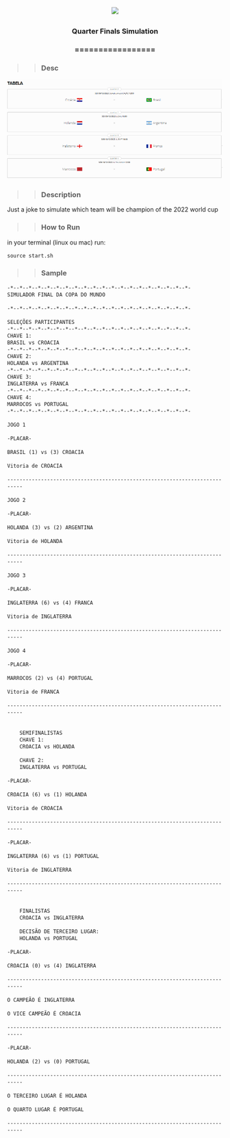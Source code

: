 <h1 align="center">
<img src="https://img.shields.io/static/v1?label=CUP%20POR&message=MAYCON%20BATESTIN&color=7159c1&style=flat-square&logo=ghost"/>



<h3> <p align="center"> Quarter Finals Simulation  </p> </h3>
<h3> <p align="center"> ================= </p> </h3>

>> <h3> Desc </h3>

![delta](img/img.png)




>> <h3> Description </h3>

<p> Just a joke to simulate which team will be champion of the 2022 world cup </p>

>> <h3> How to Run </h3>

in your terminal (linux ou mac) run:

```
source start.sh

```

>> <h3> Sample </h3>

```
-*--*--*--*--*--*--*--*--*--*--*--*--*--*--*--*--*--*--*--*-
SIMULADOR FINAL DA COPA DO MUNDO

-*--*--*--*--*--*--*--*--*--*--*--*--*--*--*--*--*--*--*--*-

SELEÇÕES PARTICIPANTES
-*--*--*--*--*--*--*--*--*--*--*--*--*--*--*--*--*--*--*--*-
CHAVE 1:
BRASIL vs CROACIA
-*--*--*--*--*--*--*--*--*--*--*--*--*--*--*--*--*--*--*--*-
CHAVE 2:
HOLANDA vs ARGENTINA
-*--*--*--*--*--*--*--*--*--*--*--*--*--*--*--*--*--*--*--*-
CHAVE 3:
INGLATERRA vs FRANCA
-*--*--*--*--*--*--*--*--*--*--*--*--*--*--*--*--*--*--*--*-
CHAVE 4:
MARROCOS vs PORTUGAL
-*--*--*--*--*--*--*--*--*--*--*--*--*--*--*--*--*--*--*--*-

JOGO 1

-PLACAR-

BRASIL (1) vs (3) CROACIA

Vitoria de CROACIA 

---------------------------------------------------------------------------

JOGO 2

-PLACAR-

HOLANDA (3) vs (2) ARGENTINA

Vitoria de HOLANDA 

---------------------------------------------------------------------------

JOGO 3

-PLACAR-

INGLATERRA (6) vs (4) FRANCA

Vitoria de INGLATERRA 

---------------------------------------------------------------------------

JOGO 4

-PLACAR-

MARROCOS (2) vs (4) PORTUGAL

Vitoria de FRANCA 

---------------------------------------------------------------------------


    SEMIFINALISTAS
    CHAVE 1:
    CROACIA vs HOLANDA

    CHAVE 2:
    INGLATERRA vs PORTUGAL
    
-PLACAR-

CROACIA (6) vs (1) HOLANDA

Vitoria de CROACIA 

---------------------------------------------------------------------------

-PLACAR-

INGLATERRA (6) vs (1) PORTUGAL

Vitoria de INGLATERRA 

---------------------------------------------------------------------------


    FINALISTAS
    CROACIA vs INGLATERRA

    DECISÃO DE TERCEIRO LUGAR:
    HOLANDA vs PORTUGAL
    
-PLACAR-

CROACIA (0) vs (4) INGLATERRA

---------------------------------------------------------------------------

O CAMPEÃO É INGLATERRA 

O VICE CAMPEÃO É CROACIA 

---------------------------------------------------------------------------

-PLACAR-

HOLANDA (2) vs (0) PORTUGAL

---------------------------------------------------------------------------

O TERCEIRO LUGAR É HOLANDA 

O QUARTO LUGAR É PORTUGAL 

---------------------------------------------------------------------------


```